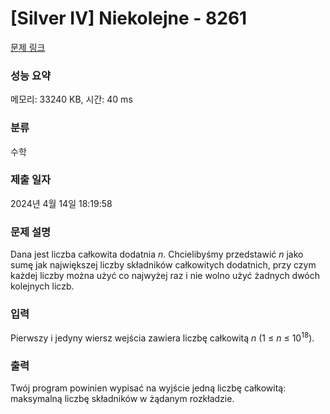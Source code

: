 # [Silver IV] Niekolejne - 8261 

[문제 링크](https://www.acmicpc.net/problem/8261) 

### 성능 요약

메모리: 33240 KB, 시간: 40 ms

### 분류

수학

### 제출 일자

2024년 4월 14일 18:19:58

### 문제 설명

<p>Dana jest liczba całkowita dodatnia <em>n</em>. Chcielibyśmy przedstawić <em>n</em> jako sumę jak największej liczby składników całkowitych dodatnich, przy czym każdej liczby można użyć co najwyżej raz i nie wolno użyć żadnych dwóch kolejnych liczb.</p>

### 입력 

 <p>Pierwszy i jedyny wiersz wejścia zawiera liczbę całkowitą <em>n</em> (1 ≤ <em>n</em> ≤ 10<sup>18</sup>).</p>

### 출력 

 <p>Twój program powinien wypisać na wyjście jedną liczbę całkowitą: maksymalną liczbę składników w żądanym rozkładzie.</p>

